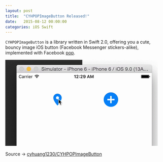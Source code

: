 ```yaml
---
layout: post
title:  "CYHPOPImageButton Released!"
date:   2015-08-12 00:00:00
categories: iOS Swift
---
```

`CYHPOPImageButton` is a library written in Swift 2.0, offering you a cute, bouncy image iOS button (Facebook Messenger stickers-alike), implemented with Facebook [pop](https://github.com/facebook/pop).

![CYHPOPImageButton demo](/resources/CYHPOPImageButtonDemo.gif)

Source → [cyhuang1230/CYHPOPImageButton](https://github.com/cyhuang1230/CYHPOPImageButton)